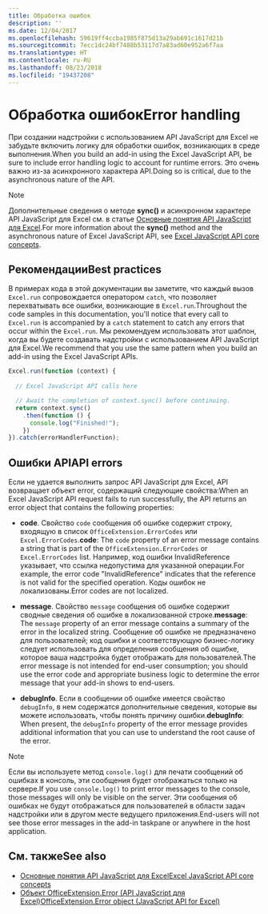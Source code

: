 ```yaml
---
title: Обработка ошибок
description: ''
ms.date: 12/04/2017
ms.openlocfilehash: 59619ff4ccba1985f875d13a29ab691c1617d21b
ms.sourcegitcommit: 7ecc1dc24bf7488b53117d7a83ad60e952a6f7aa
ms.translationtype: HT
ms.contentlocale: ru-RU
ms.lasthandoff: 08/23/2018
ms.locfileid: "19437208"
---
```

# <a name="error-handling"></a><span data-ttu-id="68a8f-102">Обработка ошибок</span><span class="sxs-lookup"><span data-stu-id="68a8f-102">Error handling</span></span>

<span data-ttu-id="68a8f-103">При создании надстройки с использованием API JavaScript для Excel не забудьте включить логику для обработки ошибок, возникающих в среде выполнения.</span><span class="sxs-lookup"><span data-stu-id="68a8f-103">When you build an add-in using the Excel JavaScript API, be sure to include error handling logic to account for runtime errors.</span></span> <span data-ttu-id="68a8f-104">Это очень важно из-за асинхронного характера API.</span><span class="sxs-lookup"><span data-stu-id="68a8f-104">Doing so is critical, due to the asynchronous nature of the API.</span></span>

> [!NOTE]
> <span data-ttu-id="68a8f-105">Дополнительные сведения о методе **sync()** и асинхронном характере API JavaScript для Excel см. в статье [Основные понятия API JavaScript для Excel](excel-add-ins-core-concepts.md).</span><span class="sxs-lookup"><span data-stu-id="68a8f-105">For more information about the **sync()** method and the asynchronous nature of Excel JavaScript API, see [Excel JavaScript API core concepts](excel-add-ins-core-concepts.md).</span></span>

## <a name="best-practices"></a><span data-ttu-id="68a8f-106">Рекомендации</span><span class="sxs-lookup"><span data-stu-id="68a8f-106">Best practices</span></span>

<span data-ttu-id="68a8f-107">В примерах кода в этой документации вы заметите, что каждый вызов `Excel.run` сопровождается оператором `catch`, что позволяет перехватывать все ошибки, возникающие в `Excel.run`.</span><span class="sxs-lookup"><span data-stu-id="68a8f-107">Throughout the code samples in this documentation, you'll notice that every call to `Excel.run` is accompanied by a `catch` statement to catch any errors that occur within the `Excel.run`.</span></span> <span data-ttu-id="68a8f-108">Мы рекомендуем использовать этот шаблон, когда вы будете создавать надстройки с использованием API JavaScript для Excel.</span><span class="sxs-lookup"><span data-stu-id="68a8f-108">We recommend that you use the same pattern when you build an add-in using the Excel JavaScript APIs.</span></span>

```js
Excel.run(function (context) { 
  
  // Excel JavaScript API calls here

  // Await the completion of context.sync() before continuing.
  return context.sync()
    .then(function () {
      console.log("Finished!");
    })
}).catch(errorHandlerFunction);     
```

## <a name="api-errors"></a><span data-ttu-id="68a8f-109">Ошибки API</span><span class="sxs-lookup"><span data-stu-id="68a8f-109">API errors</span></span> 

<span data-ttu-id="68a8f-110">Если не удается выполнить запрос API JavaScript для Excel, API возвращает объект error, содержащий следующие свойства:</span><span class="sxs-lookup"><span data-stu-id="68a8f-110">When an Excel JavaScript API request fails to run successfully, the API returns an error object that contains the following properties:</span></span> 

- <span data-ttu-id="68a8f-111">**code**.  Свойство `code` сообщения об ошибке содержит строку, входящую в список `OfficeExtension.ErrorCodes` или `Excel.ErrorCodes`.</span><span class="sxs-lookup"><span data-stu-id="68a8f-111">**code**:  The `code` property of an error message contains a string that is part of the `OfficeExtension.ErrorCodes` or `Excel.ErrorCodes` list.</span></span> <span data-ttu-id="68a8f-112">Например, код ошибки InvalidReference указывает, что ссылка недопустима для указанной операции.</span><span class="sxs-lookup"><span data-stu-id="68a8f-112">For example, the error code "InvalidReference" indicates that the reference is not valid for the specified operation.</span></span> <span data-ttu-id="68a8f-113">Коды ошибок не локализованы.</span><span class="sxs-lookup"><span data-stu-id="68a8f-113">Error codes are not localized.</span></span> 

- <span data-ttu-id="68a8f-114">**message**. Свойство `message` сообщения об ошибке содержит сводные сведения об ошибке в локализованной строке.</span><span class="sxs-lookup"><span data-stu-id="68a8f-114">**message**: The `message` property of an error message contains a summary of the error in the localized string.</span></span> <span data-ttu-id="68a8f-115">Сообщение об ошибке не предназначено для пользователей; код ошибки и соответствующую бизнес-логику следует использовать для определения сообщения об ошибке, которое ваша надстройка будет отображать для пользователей.</span><span class="sxs-lookup"><span data-stu-id="68a8f-115">The error message is not intended for end-user consumption; you should use the error code and appropriate business logic to determine the error message that your add-in shows to end-users.</span></span>

- <span data-ttu-id="68a8f-116">**debugInfo**. Если в сообщении об ошибке имеется свойство `debugInfo`, в нем содержатся дополнительные сведения, которые вы можете использовать, чтобы понять причину ошибки.</span><span class="sxs-lookup"><span data-stu-id="68a8f-116">**debugInfo**: When present, the `debugInfo` property of the error message provides additional information that you can use to understand the root cause of the error.</span></span> 

> [!NOTE]
> <span data-ttu-id="68a8f-117">Если вы используете метод `console.log()` для печати сообщений об ошибках в консоль, эти сообщения будет отображаться только на сервере.</span><span class="sxs-lookup"><span data-stu-id="68a8f-117">If you use `console.log()` to print error messages to the console, those messages will only be visible on the server.</span></span> <span data-ttu-id="68a8f-118">Эти сообщения об ошибках не будут отображаться для пользователей в области задач надстройки или в другом месте ведущего приложения.</span><span class="sxs-lookup"><span data-stu-id="68a8f-118">End-users will not see those error messages in the add-in taskpane or anywhere in the host application.</span></span>

## <a name="see-also"></a><span data-ttu-id="68a8f-119">См. также</span><span class="sxs-lookup"><span data-stu-id="68a8f-119">See also</span></span>

- [<span data-ttu-id="68a8f-120">Основные понятия API JavaScript для Excel</span><span class="sxs-lookup"><span data-stu-id="68a8f-120">Excel JavaScript API core concepts</span></span>](excel-add-ins-core-concepts.md)
- [<span data-ttu-id="68a8f-121">Объект OfficeExtension.Error (API JavaScript для Excel)</span><span class="sxs-lookup"><span data-stu-id="68a8f-121">OfficeExtension.Error object (JavaScript API for Excel)</span></span>](https://dev.office.com/reference/add-ins/excel/error)
